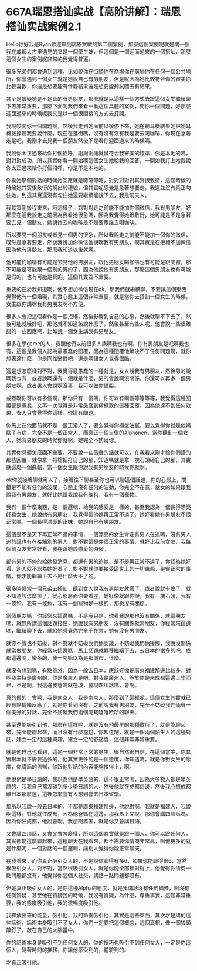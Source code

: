 # 667A瑞恩搭讪实战【高阶讲解】：瑞恩搭讪实战案例2.1

Hello你好我是Ryan歡迎來到瑞恩實戰的第二個案例，那麼這個案例呢就是講一個我在成都太古里遇見的又是一個學生妹，但這個是一個迎面過來的一個搭訕，那麼這個女生的案例呢非常的我覺得普遍。

很多兄弟們都會遇到這種，比如說你在街頭你在商場你在廣場你在任何一個公共場所，你會遇到一個女生就是她說自己有男朋友，但是呢因為她比較符合你的審美你比較喜歡，你還是想要能有什麼結果還是想要能夠試圖去有結果。

甚至是懷疑她是不是真的有男朋友，那麼就是以這樣一個方式去跟這個女生繼續聊下去非常重要，那麼下面呢我們來看一看這個具體的案例，問你一個問題，好那麼迎面過來的時候呢我又是以一個很間接的方式去打開。

我說哎問你一個問題啊，然後我走到她面前以後停下來，她在聽耳機結果她把她耳機拔掉聽我要說什麼，現在在逛街嗎，沒有沒有沒有我是要去喝咖啡，你現在急著走是吧，我剛才去見我一個朋友然後不是看你迎面過來的時候嗎。

我說你太正過來給你打個招呼，謝謝謝謝就蠻符合我審美的標準，你是本地的嗎，對對對成功，所以其實你看一開始啊這個女生她給我的回答，一開始我打上她我說你太正過來給你打個招呼，你是不是本地的。

你看她那個對話的時候她回應就是嗯嗯嗯嗯，對對對對對其實很敷衍，這個時候的時候她其實很敷衍的啊出於禮貌，但其實呢感覺是急著想要走，我還並沒有真正勾住她，到這其實還沒有勾住她還要繼續能說下去，我是前夫人。

我其實剛搬程東來，哦這樣子，對對對走之前能不能加你個微信，我有男朋友，好那麼在這我說走之前因為我看她很急嗎，因為我覺得她很敷衍，她可能是不是急著要去見一個朋友，她說她去約咖啡是不是要跟誰去喝咖啡。

所以要見一個朋友或者見一個男的很急，所以我說走之前能不能加一個你的微信，既然是急著要走，然後我說加你微信他說啊我有男朋友，啊其實是在拒絕不加微信因為他有男朋友，那麼我知道以後就啊。

他可能約咖啡有可能是去見他的男朋友，跟他男朋友喝咖啡也有可能是跟閨蜜，那不可能是可能跟一個別的男的了，因為他說他有男朋友，那麼這個男朋友也有可能是假的，也有可能是真的，這個其實並不重要。

重要的在於我知道啊，他不想加微信現在ok，那我們就繼續聊，不要讓這個東西覺得他有一個阻礙，其實心態上這個非常重要，就是當你去搭訕一個女生的時候，女生跟你講啊我有男朋友啊不方便。

很多人會把這個看作是一個拒絕，然後影響到自己的心態，然後就聊不下去了，然後可能就哦好吧，那他就不知道該說什麼了，然後甚至有些人呢，他會說一些很離譜的一些回應啊，比如說一個女生講我有男朋友。

很多在學game的人，我聽他們以前很多人講啊我也有啊，你有男朋友是吧啊我也有，這個是我個人認為最愚蠢的回覆，因為這種回覆他解決不了任何問題啊，就你想表達什麼，你是同性戀對吧，還是啊讓女人覺得很酷。

還是想怎麼樣對不對，我覺得最愚蠢的一種就是，女人說我有男朋友，然後男的說啊我也有，或者說啊還有一個就是什麼，男的會說啊沒關係，你還可以再多一個男朋友啊，或者男人會說啊沒事，我可以做你備胎。

或者啊你可以有多個啊，那你只有一個嗎，你可以有兩個等等等等，我覺得這種回覆都是愚蠢，又再一次覺得是非常愚蠢到極極致的這種回覆，因為他達不到任何效果，女人只會覺得你這樣，你這有問題。

你馬上在他面前就不是一個正常人了，要么覺得你極度油膩，要么覺得你就是他媽腦子有病，完全不是一個正常人，而真正一個自信的Alphanen，當你聽到一個女人，她有男朋友的時候你就啊，她完全不妨礙你。

其實你具體怎麼回不重要，不要說一些愚蠢的話就可以，在我看來剛才給你們講的那些回覆，就像拿一把槍把打自己的腳，知道嗎就是拿一塊石頭砸自己的腳，其實就這麼一個邏輯，當一個女生跟你說我有男朋友的時候你就啊。

ok你就接著聊就可以了，接著往下聊甚至你也可以聊這個話題，你的心態上，關鍵是不能有任何的波瀾，心態上沒有任何的波動，你完全不在意，就女的如果跟我說我有男朋友，就好比她跟我說我有條狗，我有一個寵物。

我有一個什麼東西，是一個邏輯，給我的感受是一樣的，甚至我認為一個長得漂亮好看女生，她說她有男朋友，我覺得這他媽再正常不過了，她好看她有男朋友不很正常嗎，一個長得漂亮的正妹，她說自己有男朋友。

這個是不是天下再正常不過的事情，一個漂亮的女生肯定有男人在追嗎，沒有男人追的話也有在接觸別的男人，對不對這是件很正常的事情，就好比我前女友，我每個前女友非常好看，我在跟她談戀愛的時候。

都有男的不停的給她發消息，都還有男的追她，是不是再正常不過了，你認為她好看，別人就不認為她好看了，對不對就你要接受這世上的一切東西，是很正常的事情，你才能繼續下去不是什麼大不了的。

很多時候當一個兄弟去搭訕，聽到女人說我有男朋友就慌了，或者說就卡住了，就不知道該怎麼辦了，從心態層面你要看座，她好像就跟你說，我有一塊石頭，我有一條狗，我有一條魚，我有一個寵物是一樣的，那也沒有關係。

當個朋友嗎，你經常來這邊嗎，不是我只是，你看我說那也沒有關係，就當朋友嗎，就無所謂這個話題接住，她說我有男朋友，沒有關係就當朋友，你經常來這邊嗎，繼續聊下去，就給她感覺你完全不在意，她有沒有男朋友。

就你不管也不妨礙，對不對就不妨礙我們倆認識，不妨礙我們倆接觸，我說沒關係就當做朋友，你經常來這邊嗎，馬上話題就轉移繼續下去，去日本的蠻多的吧，成都這邊嗎，蠻多的，我一開始以為是那城市，什麼。

就沒有想到嗎，有點意外，因為一般去日本，應該好像是廣東福建那邊比較多，對啊我主持是廣州的，你是廣東人是吧，對我是廣州人，等於你是來成都這邊上學而已，不是啊，我這邊我爸媽就在城，會說四川話嗎，會啊。

真的假的，會啊，我是南京人，我是南京人，那麼到了這裡呢，這個女生其實就已經有點情緒反應了，就是你看到沒有，之前說我有男朋友，完全不妨礙我們倆有一個美好的對話，完全不妨礙我們兩個能夠嘻嘻哈哈的聊天。

甚至還能吸引到他，那麼在這裡呢，就是沒有他最早的那種敷衍了，就是能聊起來，完全能聊起來，而且沒有什麼尷尬，你知道吧，就是一個兩個陌生人的這種對話，建立一定的這種興趣，建立一定的舒適度，這個非常非常重要。

就是他自己也看到，這是一個非常正常的男生，很自然很自信，在這個當中，你其實根本就不需要過多的，他其實更多的是一個態度，你知道嗎，就是你對女生的態度，你講話的流暢，你跟他對話的內容能夠接得上，啊。

他說他是學日語的，我以為他是學英語的，這不很正常嗎，因為大多數人都是學英語的，我我自己都沒碰到多少學日語的人，然後他就在成都這邊，然後我心想成都離日本那麼遠，這裡怎麼會有人想到會去日本留學。

那所以我說一般去日本的，不都是廣東福建那邊，他說對啊，我就是福建人，我說啊這樣，對他就住成都，因為他爸媽在這邊，那我馬上又說，那你會講四川話嗎，因為你住成都，他說會啊，我想啊厲害，就是你又會講日語。

又會講四川話，又會又會怎麼樣，所以這個其實就是跟一個人，你可以跟任何人，其實都能這麼聊起來，這種聊天在我看來，都不需要你情商非常高，啊他更多的就是什麼呢，一個對話的一個邏輯，讓別人覺得你能正常聊天。

在我看來，而你真正吸引女人的，不是說你聊得有多6，如果你能聊得很6，當然很吸引女人，對不對，當然很吸引女人，就是你能全部都對得上，他覺得你情商一點問題都沒有，他覺得你這個人社交，講話一點問題都沒有。

但是真正吸引女人的，是你這種Alpha的態度，就是我講話沒有任何猶豫，啊沒有任何質疑，甚至他在質疑我的時候，我沒有質疑，為什麼，尊重事實，這個非常重要，我的態度吸引他，我的流暢度吸引他。

我釋放出來的能量，吸引他，我的節奏吸引他，其實是這些東西，其次才是講的這些話術，話術本身吸引不了女人，你們一定要把這個概念，這個真相，像一個狼頭敲釘子，敲在自己的大腦當中。

你的話術本身是吸引不到任何女人的，你的技巧也吸引不到任何女人，一定是你這個人，隨著時間的推移，你讓他感受到的，體驗到的。

才真正吸引他。